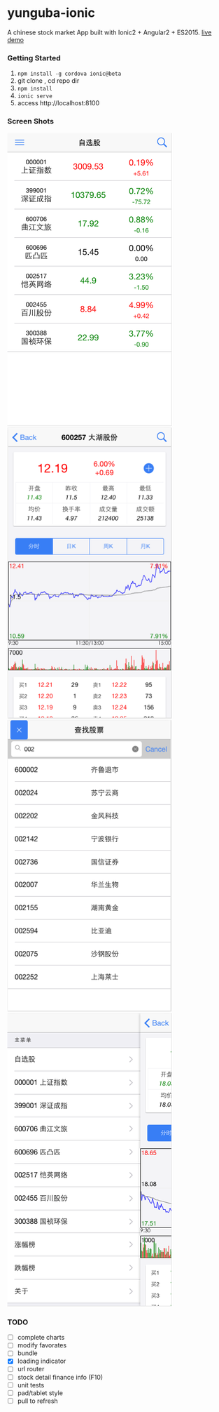# yunguba-ionic
A chinese stock market App built with Ionic2 + Angular2 + ES2015. [live demo](http://yunguba.duapp.com)

### Getting Started

1. `npm install -g cordova ionic@beta`
2. git clone , cd repo dir
3. `npm install`
4. `ionic serve`
5. access http://localhost:8100

### Screen Shots

<img src="resources/screenshots/iphone/favors.png" alt="自选股" width="376">
<img src="resources/screenshots/iphone/detail.png" alt="详细" width="376">
<img src="resources/screenshots/iphone/search.png" alt="搜索" width="376">
<img src="resources/screenshots/iphone/menu.png" alt="菜单" width="376">

### TODO

- [ ] complete charts
- [ ] modify favorates
- [ ] bundle
- [x] loading indicator
- [ ] url router
- [ ] stock detail finance info (F10)
- [ ] unit tests
- [ ] pad/tablet style
- [ ] pull to refresh